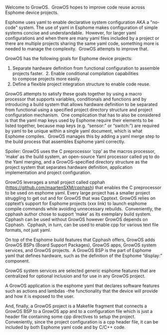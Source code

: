 Welcome to GrowOS.  GrowOS hopes to improve code reuse across Esphome device projects.

Esphome uses yaml to enable declarative system configuration AKA a "no-code" system. The use of yaml in Esphome makes configuration of simple systems concise and understandable.  However, for larger yaml configurations and when there are many yaml files included by a project or there are multiple projects sharing the same yaml code, something more is needed to manage the complexity.  GrowOS attempts to improve that.

GrowOS has the following goals for Esphome device projects:
 1. Separate hardware definition from functional configuration to assemble projects faster.
 2. Enable conditional compilation capabilities to compose projects more easily.
 3. Define a flexible project integration structure to enable code reuse.

GrowOS attempts to satisfy these goals together by using a macro processor that supports variables, conditionals and functions and by introducing a build system that allows hardware definition to be separated from functional using a specified project directory structure and project configuration mechanism.  One complication that has to also be considered is that the yaml map keys used by Esphome require their elements to be listed together, because map keys (e.g. “sensor:” or “switch:”) are required by yaml to be unique within a single yaml document, which is what Esphome compiles.  GrowOS manages this by adding a yaml merge step to the build process that assembles Esphome yaml correctly.

Spoiler: GrowOS uses the C preprocessor ‘cpp’ as the macros processor, ‘make’ as the build system, an open-source Yaml processor called yq to do the Yaml merging, and a GrowOS-specified directory structure as the project system that separates hardware definition, application implementation and project configuration.

GrowOS leverages a small project called cpphah (https://github.com/maartenSXM/cpphash) that enables the C preprocessor to be used on esphome yaml. Every large project has a smaller project struggling to get out and for GrowOS that was Cpptext. GrowOS relies on cpptext’s support for Esphome projects (xxx link) to launch esphome compile commands while avoiding unnecessary rebuilds.  Conveniently, the cpphash author chose to support ‘make’ as its exemplary build system.  Cpphash can be used without GrowOS however GrowOS depends on Cpphash.  Cpphash, in turn, can be used to enable cpp for various text file formats, not just yaml.

On top of the Esphome build features that Cpphash offers, GrowOS adds GrowOS BSPs (Board Support Packages), GrowOS apps, GrowOS system services, and GrowOS projects.  A GrowOS BSP is the part of Esphome yaml that defines hardware, such as the definition of the Esphome “display:” component.

GrowOS system services are selected generic esphome features that are centralized for optional inclusion and for use in any GrowOS project.

A GrowOS application is the esphome yaml that declares software features such as actions and lambdas -the functionality that the device will provide and how it is exposed to the user.

And, finally, a GrowOS project is a Makefile fragment that connects a GrowOS BSP to a GrowOS app and to a configuration file which is just a header file containing some cpp directives to setup the project. Conveniently, since the project configuration is a cpp header file, it can be included by both Esphome yaml code and by C/C++ code.

